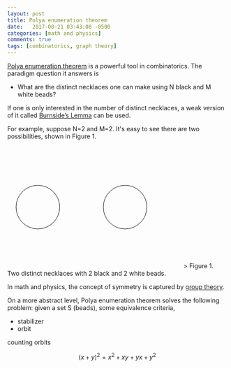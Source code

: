 ```yaml
---
layout: post
title: Polya enumeration theorem
date:   2017-08-21 03:43:08 -0500
categories: [math and physics]
comments: true
tags: [combinatorics, graph theory]
---
```


[Polya enumeration theorem](https://en.wikipedia.org/wiki/P%C3%B3lya_enumeration_theorem) is a powerful tool in combinatorics. The paradigm 
question it answers is

* What are the distinct necklaces one can make using N black and M white beads?

If one is only interested in the number of distinct necklaces,
a weak version of it called [Burnside’s Lemma](https://en.wikipedia.org/wiki/Burnside%27s_lemma) can be used.

For example, suppose N=2 and M=2.
It's easy to see there are two possibilities, shown in Figure 1.


<svg width='400' height='280'> 
<circle cx='70' cy='140' r='50' fill='none' stroke='black' /> 
<circle cx='270' cy='140' r='50' fill='none' stroke='black' /> 
</svg>
> Figure 1. Two distinct necklaces with 2 black and 2 white beads.


In math and physics, the concept of symmetry is captured by [group theory]().

On a more abstract level, Polya enumeration theorem solves the following problem: given a set S (beads), some equivalence criteria, 


* stabilizer
* orbit

counting orbits


$$(x+y)^2 = x^2 + xy + yx + y^2$$
